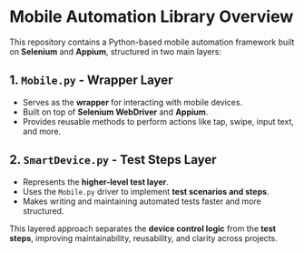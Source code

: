 # Mobile Automation Library Overview

This repository contains a Python-based mobile automation framework built on **Selenium** and **Appium**, structured in two main layers:

## 1. `Mobile.py` - Wrapper Layer
- Serves as the **wrapper** for interacting with mobile devices.
- Built on top of **Selenium WebDriver** and **Appium**.
- Provides reusable methods to perform actions like tap, swipe, input text, and more.

## 2. `SmartDevice.py` - Test Steps Layer
- Represents the **higher-level test layer**.
- Uses the `Mobile.py` driver to implement **test scenarios and steps**.
- Makes writing and maintaining automated tests faster and more structured.

This layered approach separates the **device control logic** from the **test steps**, improving maintainability, reusability, and clarity across projects.
